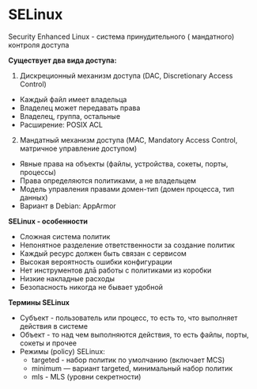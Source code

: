# SELinux
Security Enhanced Linux - система принудительного ( мандатного) контроля доступа     

__Существует два вида доступа:__
1. Дискреционный механизм доступа (DAC, Discretionary Access Control)
- Каждый файл имеет владельца
- Владелец может передавать права
- Владелец, группа, остальные
- Расширение: POSIX ACL
2. Мандатный механизм доступа (MAC, Mandatory Access Control, матричное управление доступом)
- Явные права на объекты (файлы, устройства, сокеты, порты, процессы)
- Права определяются политиками, а не владельцем
- Модель управления правами домен-тип (домен процесса, тип данных)
- Вариант в Debian: AppArmor

__SELinux - особенности__
- Сложная система политик
- Непонятное разделение ответственности за создание политик
- Каждый ресурс должен быть связан с сервисом
- Высокая вероятность ошибки конфигурации
- Нет инструментов длā работы с политиками из коробки
- Низкие накладные расходы
- Безопасность никогда не бывает удобной

__Термины SELinux__
- Субъект - пользователь или процесс, то есть то, что выполняет действия в системе
- Объект - то над чем выполняются действия, то есть файлы, порты, сокеты и прочее
- Режимы (policy) SELinux:
     - targeted - набор политик по умолчанию (включает MCS)
     - minimum — вариант targeted, минимальный набор политик
     - mls - MLS (уровни секретности)
